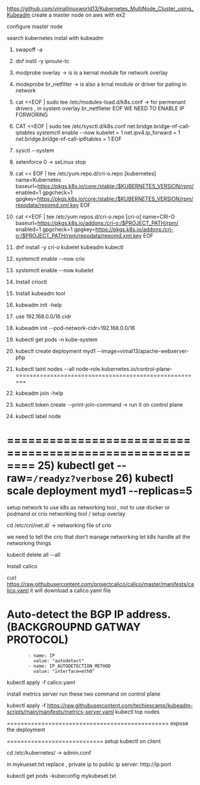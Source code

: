 
https://github.com/vimallinuxworld13/Kubernetes_MultiNode_Cluster_using_Kubeadm
create a master node on aws with ex2

configure master node 

search kubernetes instal with kubeadm

1) swapoff -a
2) dnf instll -y iproute-tc
3) modprobe overlay -> is is  a kernal module for network overlay
4) modeprobe br_netfilter -> is also a krnal module or driver for pating in network
5) cat <<EOF | sudo tee /etc/modules-load.d/k8s.conf -> for permenant drivers , in system
		overlay
		 br_netfileter
		 EOF
	WE NEED TO ENABLE IP FORWORING 
6) CAT <<EOF | sudo tee /etc/sysctl.d/k8s.conf
		net.bridge.bridge-nf-call-iptables systemctl enable --now kubelet = 1
		net.ipv4.ip_forward                 = 1
		net.bridge.bridge-nf-call-ip6tables = 1
		EOF
7) sysctl --system


8) setenforce 0 -> seLinux stop
9) cat << EOF | tee /etc/yum.repo.d/cri-o.repo
		[kubernetes]
		name=Kubernetes
		baseurl=https://pkgs.k8s.io/core:/stable:/$KUBERNETES_VERSION/rpm/
		enabled=1
		gpgcheck=1
		gpgkey=https://pkgs.k8s.io/core:/stable:/$KUBERNETES_VERSION/rpm/repodata/repomd.xml.key
		EOF
10) cat <<EOF | tee /etc/yum.repos.d/cri-o.repo
		[cri-o]
		name=CRI-O
		baseurl=https://pkgs.k8s.io/addons:/cri-o:/$PROJECT_PATH/rpm/
		enabled=1
		gpgcheck=1
		gpgkey=https://pkgs.k8s.io/addons:/cri-o:/$PROJECT_PATH/rpm/repodata/repomd.xml.key
		EOF
11) dnf install -y cri-o kubelet kubeadm kubectl
12) systemctl enable --now crio
13) systemctl enable --now kubelet
14) Install crioctl 
15) Install kubeadm tool
16) kubeadm init -help
17) use 192.168.0.0/16 cidr 
18) kubeadm init --pod-network-cidr=192.168.0.0/16
19) kubectl get pods -n kube-system
20) kubeclt create deployment myd1 --image=vimal13/apache-webserver-php
21) kubectl taint nodes --all node-role.kubernetes.io/control-plane-
======================================================
22) kubeadm join -help
23) kubectl token create --print-join-command -> run it on control plane
24) kubectl label node <hostname> <setlablenamehere>

========================================================
25) kubectl get --raw=`/readyz?verbose`
26) kubectl scale deployment myd1 --replicas=5
=======================================================
setup network to use k8s as networking tool , not to use docker or podmand or crio networking tool / setup overlay

cd /etc/cni/net.d/  -> networking file of crio

we need to tell the crio that don't manage networking let k8s handle all the networking things


kubectl delete all --all

Install calico

curl https://raw.githubusercontent.com/projectcalico/calico/master/manifests/calico.yaml
it will download a calico.yaml file 


# Auto-detect the BGP IP address.  (BACKGROUPND GATWAY PROTOCOL)
            - name: IP
              value: "autodetect"
            - name: IP_AUTODETECTION_METHOD
              value: "interface=eth0"

kubectl apply -f calico.yaml

install metrics server 
run these two command on control plane

kubectl apply -f https://raw.githubusercontent.com/techiescamp/kubeadm-scripts/main/manifests/metrics-server.yaml
kubectl top nodes


===============================================
expose the deployment

============================
setup kubectl on client 

cd /etc/kubernetes/ -> admin.conf

in mykueset.txt replace , private ip to public ip   server: http://ip:port

kubectl get pods -kubeconfig mykubeset.txt


